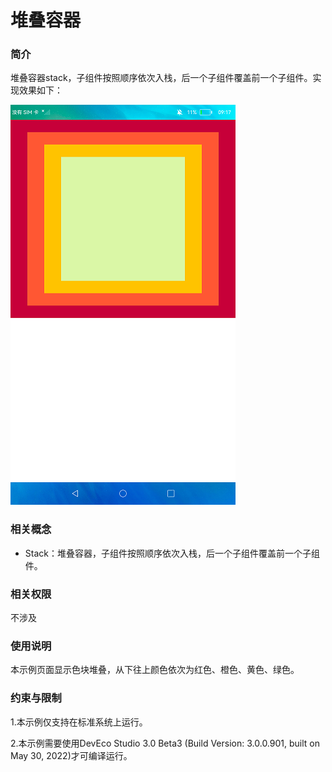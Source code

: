 # 堆叠容器

### 简介

堆叠容器stack，子组件按照顺序依次入栈，后一个子组件覆盖前一个子组件。实现效果如下：

![](screenshot/devices/stack.png)

### 相关概念

-  Stack：堆叠容器，子组件按照顺序依次入栈，后一个子组件覆盖前一个子组件。

### 相关权限

不涉及

### 使用说明

本示例页面显示色块堆叠，从下往上颜色依次为红色、橙色、黄色、绿色。

### 约束与限制

1.本示例仅支持在标准系统上运行。

2.本示例需要使用DevEco Studio 3.0 Beta3 (Build Version: 3.0.0.901, built on May 30, 2022)才可编译运行。


